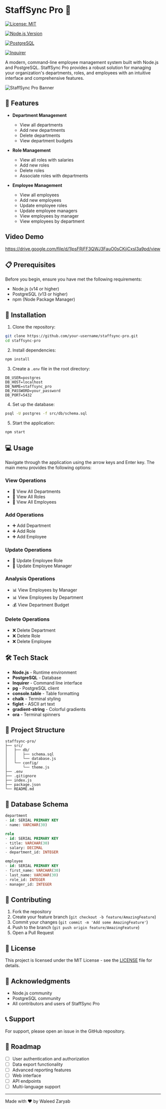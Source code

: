 
# StaffSync Pro 👥

[![License: MIT](https://img.shields.io/badge/License-MIT-yellow.svg)](https://opensource.org/licenses/MIT)

[![Node.js Version](https://img.shields.io/badge/node-v14+-blue.svg)](https://nodejs.org/)

[![PostgreSQL](https://img.shields.io/badge/PostgreSQL-v13+-blue.svg)](https://www.postgresql.org/)

[![Inquirer](https://img.shields.io/badge/Inquirer-v8.2.4-green.svg)](https://www.npmjs.com/package/inquirer)

A modern, command-line employee management system built with Node.js and PostgreSQL. StaffSync Pro provides a robust solution for managing your organization's departments, roles, and employees with an intuitive interface and comprehensive features.

![StaffSync Pro Banner](https://i.imgur.com/JZMaiTY.png)

## 🌟 Features

- **Department Management**
  - View all departments
  - Add new departments
  - Delete departments
  - View department budgets

- **Role Management**
  - View all roles with salaries
  - Add new roles
  - Delete roles
  - Associate roles with departments

- **Employee Management**
  - View all employees
  - Add new employees
  - Update employee roles
  - Update employee managers
  - View employees by manager
  - View employees by department

## Video Demo

https://drive.google.com/file/d/1lpsFRjFF3QWJ3FauO0sCKjiCxsI3a9pd/view

## 📋 Prerequisites

Before you begin, ensure you have met the following requirements:

- Node.js (v14 or higher)
- PostgreSQL (v13 or higher)
- npm (Node Package Manager)

## 🚀 Installation

1. Clone the repository:
```bash
git clone https://github.com/your-username/staffsync-pro.git
cd staffsync-pro
```

2. Install dependencies:
```bash
npm install
```

3. Create a `.env` file in the root directory:
```env
DB_USER=postgres
DB_HOST=localhost
DB_NAME=staffsync_pro
DB_PASSWORD=your_password
DB_PORT=5432
```

4. Set up the database:
```bash
psql -U postgres -f src/db/schema.sql
```

5. Start the application:
```bash
npm start
```

## 💻 Usage

Navigate through the application using the arrow keys and Enter key. The main menu provides the following options:

### View Operations
- 👥 View All Departments
- 💼 View All Roles
- 👤 View All Employees

### Add Operations
- ➕ Add Department
- ➕ Add Role
- ➕ Add Employee

### Update Operations
- 🔄 Update Employee Role
- 🔄 Update Employee Manager

### Analysis Operations
- 📊 View Employees by Manager
- 📊 View Employees by Department
- 💰 View Department Budget

### Delete Operations
- ❌ Delete Department
- ❌ Delete Role
- ❌ Delete Employee

## 🛠️ Tech Stack

- **Node.js** - Runtime environment
- **PostgreSQL** - Database
- **Inquirer** - Command line interface
- **pg** - PostgreSQL client
- **console.table** - Table formatting
- **chalk** - Terminal styling
- **figlet** - ASCII art text
- **gradient-string** - Colorful gradients
- **ora** - Terminal spinners

## 📁 Project Structure

```
staffsync-pro/
├── src/
│   ├── db/
│   │   ├── schema.sql
│   │   └── database.js
│   └── config/
│       └── theme.js
├── .env
├── .gitignore
├── index.js
├── package.json
└── README.md
```

## 📝 Database Schema

```sql
department
- id: SERIAL PRIMARY KEY
- name: VARCHAR(30)

role
- id: SERIAL PRIMARY KEY
- title: VARCHAR(30)
- salary: DECIMAL
- department_id: INTEGER

employee
- id: SERIAL PRIMARY KEY
- first_name: VARCHAR(30)
- last_name: VARCHAR(30)
- role_id: INTEGER
- manager_id: INTEGER
```

## 🤝 Contributing

1. Fork the repository
2. Create your feature branch (`git checkout -b feature/AmazingFeature`)
3. Commit your changes (`git commit -m 'Add some AmazingFeature'`)
4. Push to the branch (`git push origin feature/AmazingFeature`)
5. Open a Pull Request

## 📜 License

This project is licensed under the MIT License - see the [LICENSE](LICENSE) file for details.

## 👏 Acknowledgments

- Node.js community
- PostgreSQL community
- All contributors and users of StaffSync Pro

## 📞 Support

For support, please open an issue in the GitHub repository.

## 🚀 Roadmap

- [ ]  User authentication and authorization
- [ ]  Data export functionality
- [ ]  Advanced reporting features
- [ ]  Web interface
- [ ]  API endpoints
- [ ]  Multi-language support

---


  Made with ❤️ by Waleed Zaryab
